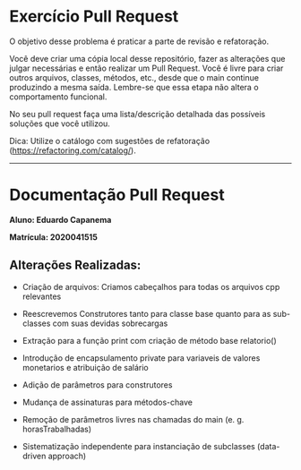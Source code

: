 # Exercício Pull Request

O objetivo desse problema é praticar a parte de revisão e refatoração.
 
Você deve criar uma cópia local desse repositório, fazer as alterações que julgar necessárias e então realizar um Pull Request. Você é livre para criar outros arquivos, classes, métodos, etc., desde que o main continue produzindo a mesma saída. Lembre-se que essa etapa não altera o comportamento funcional. 
 
No seu pull request faça uma lista/descrição detalhada das possíveis soluções que você utilizou.
  
Dica: Utilize o catálogo com sugestões de refatoração (https://refactoring.com/catalog/).

---
# Documentação Pull Request

**Aluno: Eduardo Capanema**

**Matrícula: 2020041515**

## **Alterações Realizadas:**

* Criação de arquivos: Criamos cabeçalhos para todas os arquivos cpp relevantes

* Reescrevemos Construtores tanto para classe base quanto para as sub-classes com suas devidas sobrecargas

* Extração para a função print com criação de método base relatorio()

* Introdução de encapsulamento private para variaveis de valores monetarios e atribuição de salário

* Adição de parâmetros para construtores 

* Mudança de assinaturas para métodos-chave

* Remoção de parâmetros livres nas chamadas do main (e. g. horasTrabalhadas)

* Sistematização independente para instanciação de subclasses (data-driven approach)

